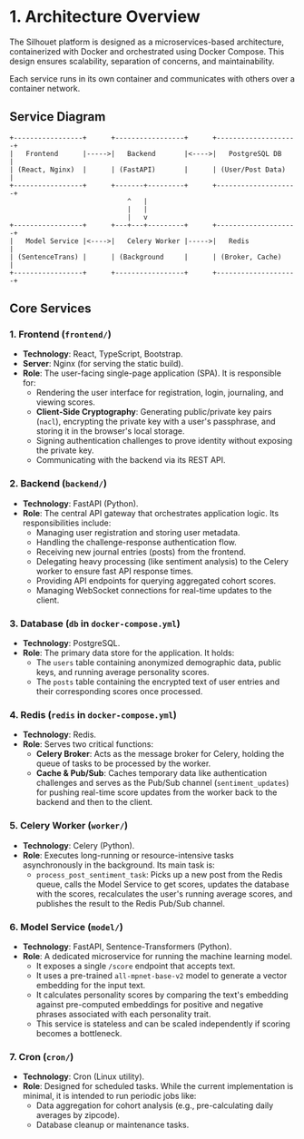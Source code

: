 # 1. Architecture Overview

The Silhouet platform is designed as a microservices-based architecture, containerized with Docker and orchestrated using Docker Compose. This design ensures scalability, separation of concerns, and maintainability.

Each service runs in its own container and communicates with others over a container network.

## Service Diagram

```
+-----------------+      +-----------------+      +--------------------+
|   Frontend      |----->|   Backend       |<---->|   PostgreSQL DB    |
| (React, Nginx)  |      | (FastAPI)       |      | (User/Post Data)   |
+-----------------+      +-------+---------+      +--------------------+
                             ^   |
                             |   |
                             |   v
+-----------------+      +---+---+---------+      +--------------------+
|   Model Service |<---->|   Celery Worker |----->|   Redis            |
| (SentenceTrans) |      | (Background     |      | (Broker, Cache)    |
+-----------------+      +-----------------+      +--------------------+
```

## Core Services

### 1. Frontend (`frontend/`)

*   **Technology**: React, TypeScript, Bootstrap.
*   **Server**: Nginx (for serving the static build).
*   **Role**: The user-facing single-page application (SPA). It is responsible for:
    *   Rendering the user interface for registration, login, journaling, and viewing scores.
    *   **Client-Side Cryptography**: Generating public/private key pairs (`nacl`), encrypting the private key with a user's passphrase, and storing it in the browser's local storage.
    *   Signing authentication challenges to prove identity without exposing the private key.
    *   Communicating with the backend via its REST API.

### 2. Backend (`backend/`)

*   **Technology**: FastAPI (Python).
*   **Role**: The central API gateway that orchestrates application logic. Its responsibilities include:
    *   Managing user registration and storing user metadata.
    *   Handling the challenge-response authentication flow.
    *   Receiving new journal entries (posts) from the frontend.
    *   Delegating heavy processing (like sentiment analysis) to the Celery worker to ensure fast API response times.
    *   Providing API endpoints for querying aggregated cohort scores.
    *   Managing WebSocket connections for real-time updates to the client.

### 3. Database (`db` in `docker-compose.yml`)

*   **Technology**: PostgreSQL.
*   **Role**: The primary data store for the application. It holds:
    *   The `users` table containing anonymized demographic data, public keys, and running average personality scores.
    *   The `posts` table containing the encrypted text of user entries and their corresponding scores once processed.

### 4. Redis (`redis` in `docker-compose.yml`)

*   **Technology**: Redis.
*   **Role**: Serves two critical functions:
    *   **Celery Broker**: Acts as the message broker for Celery, holding the queue of tasks to be processed by the worker.
    *   **Cache & Pub/Sub**: Caches temporary data like authentication challenges and serves as the Pub/Sub channel (`sentiment_updates`) for pushing real-time score updates from the worker back to the backend and then to the client.

### 5. Celery Worker (`worker/`)

*   **Technology**: Celery (Python).
*   **Role**: Executes long-running or resource-intensive tasks asynchronously in the background. Its main task is:
    *   `process_post_sentiment_task`: Picks up a new post from the Redis queue, calls the Model Service to get scores, updates the database with the scores, recalculates the user's running average scores, and publishes the result to the Redis Pub/Sub channel.

### 6. Model Service (`model/`)

*   **Technology**: FastAPI, Sentence-Transformers (Python).
*   **Role**: A dedicated microservice for running the machine learning model.
    *   It exposes a single `/score` endpoint that accepts text.
    *   It uses a pre-trained `all-mpnet-base-v2` model to generate a vector embedding for the input text.
    *   It calculates personality scores by comparing the text's embedding against pre-computed embeddings for positive and negative phrases associated with each personality trait.
    *   This service is stateless and can be scaled independently if scoring becomes a bottleneck.

### 7. Cron (`cron/`)

*   **Technology**: Cron (Linux utility).
*   **Role**: Designed for scheduled tasks. While the current implementation is minimal, it is intended to run periodic jobs like:
    *   Data aggregation for cohort analysis (e.g., pre-calculating daily averages by zipcode).
    *   Database cleanup or maintenance tasks.
